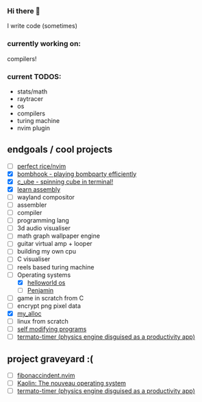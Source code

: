 ### Hi there 👋
I write code (sometimes)

### currently working on:
compilers!

### current TODOS:
- stats/math
- raytracer
- os
- compilers
- turing machine
- nvim plugin

## endgoals / cool projects
- [ ] [perfect rice/nvim](https://github.com/suwuako/configs)
- [x] [bombhook - playing bombparty efficiently](https://github.com/suwuako/bombhook)
- [x] [c_ube - spinning cube in terminal!](https://github.com/suwuako/c_ube)
- [x] [learn assembly](https://github.com/suwuako/learn-everything)
- [ ] wayland compositor
- [ ] assembler
- [ ] compiler
- [ ] programming lang
- [ ] 3d audio visualiser
- [ ] math graph wallpaper engine
- [ ] guitar virtual amp + looper
- [ ] building my own cpu
- [ ] C visualiser
- [ ] reels based turing machine
- [ ] Operating systems
    - [x] [helloworld os](https://github.com/suwuako/helloworld.os)
    - [ ] [Penjamin](https://github.com/LeBron-James-Fan-Club/Penjamin)
- [ ] game in scratch from C
- [ ] encrypt png pixel data
- [x] [my_alloc](https://github.com/suwuako/my_alloc)
- [ ] linux from scratch
- [ ] [self modifying programs](https://github.com/suwuako/quine)
- [ ] [termato-timer (physics engine disguised as a productivity app)](https://github.com/suwuako/termato-timer)

## project graveyard :(
- [ ] [fibonaccindent.nvim](https://github.com/suwuako/fibonaccindent.nvim)
- [ ] [Kaolin: The nouveau operating system](https://github.com/nouveaus/kaolin)
- [ ] [termato-timer (physics engine disguised as a productivity app)](https://github.com/suwuako/termato-timer)
